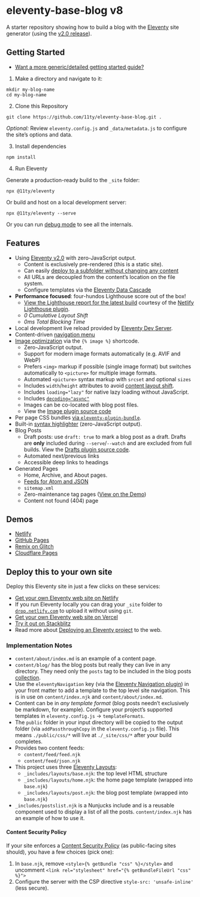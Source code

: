 # eleventy-base-blog v8

A starter repository showing how to build a blog with the [Eleventy](https://www.11ty.dev/) site generator (using the [v2.0 release](https://www.11ty.dev/blog/eleventy-v2/)).

## Getting Started

* [Want a more generic/detailed getting started guide?](https://www.11ty.dev/docs/getting-started/)

1. Make a directory and navigate to it:

```
mkdir my-blog-name
cd my-blog-name
```

2. Clone this Repository

```
git clone https://github.com/11ty/eleventy-base-blog.git .
```

_Optional:_ Review `eleventy.config.js` and `_data/metadata.js` to configure the site’s options and data.

3. Install dependencies

```
npm install
```

4. Run Eleventy

Generate a production-ready build to the `_site` folder:

```
npx @11ty/eleventy
```

Or build and host on a local development server:

```
npx @11ty/eleventy --serve
```

Or you can run [debug mode](https://www.11ty.dev/docs/debugging/) to see all the internals.

## Features

- Using [Eleventy v2.0](https://www.11ty.dev/blog/eleventy-v2/) with zero-JavaScript output.
	- Content is exclusively pre-rendered (this is a static site).
	- Can easily [deploy to a subfolder without changing any content](https://www.11ty.dev/docs/plugins/html-base/)
	- All URLs are decoupled from the content’s location on the file system.
	- Configure templates via the [Eleventy Data Cascade](https://www.11ty.dev/docs/data-cascade/)
- **Performance focused**: four-hundos Lighthouse score out of the box!
	- [View the Lighthouse report for the latest build](https://eleventy-base-blog.netlify.app/reports/lighthouse/) courtesy of the [Netlify Lighthouse plugin](https://github.com/netlify/netlify-plugin-lighthouse).
	- _0 Cumulative Layout Shift_
	- _0ms Total Blocking Time_
- Local development live reload provided by [Eleventy Dev Server](https://www.11ty.dev/docs/dev-server/).
- Content-driven [navigation menu](https://www.11ty.dev/docs/plugins/navigation/)
- [Image optimization](https://www.11ty.dev/docs/plugins/image/) via the `{% image %}` shortcode.
	- Zero-JavaScript output.
	- Support for modern image formats automatically (e.g. AVIF and WebP)
	- Prefers `<img>` markup if possible (single image format) but switches automatically to `<picture>` for multiple image formats.
	- Automated `<picture>` syntax markup with `srcset` and optional `sizes`
	- Includes `width`/`height` attributes to avoid [content layout shift](https://web.dev/cls/).
	- Includes `loading="lazy"` for native lazy loading without JavaScript.
	- Includes [`decoding="async"`](https://developer.mozilla.org/en-US/docs/Web/API/HTMLImageElement/decoding)
	- Images can be co-located with blog post files.
	- View the [Image plugin source code](https://github.com/11ty/eleventy-base-blog/blob/main/eleventy.config.images.js)
- Per page CSS bundles [via `eleventy-plugin-bundle`](https://github.com/11ty/eleventy-plugin-bundle).
- Built-in [syntax highlighter](https://www.11ty.dev/docs/plugins/syntaxhighlight/) (zero-JavaScript output).
- Blog Posts
	- Draft posts: use `draft: true` to mark a blog post as a draft. Drafts are **only** included during `--serve`/`--watch` and are excluded from full builds. View the [Drafts plugin source code](https://github.com/11ty/eleventy-base-blog/blob/main/eleventy.config.drafts.js).
	- Automated next/previous links
	- Accessible deep links to headings
- Generated Pages
	- Home, Archive, and About pages.
	- [Feeds for Atom and JSON](https://www.11ty.dev/docs/plugins/rss/)
	- `sitemap.xml`
	- Zero-maintenance tag pages ([View on the Demo](https://eleventy-base-blog.netlify.app/tags/))
	- Content not found (404) page

## Demos

- [Netlify](https://eleventy-base-blog.netlify.com/)
- [GitHub Pages](https://11ty.github.io/eleventy-base-blog/)
- [Remix on Glitch](https://glitch.com/~11ty-eleventy-base-blog)
- [Cloudflare Pages](https://eleventy-base-blog-d2a.pages.dev/)

## Deploy this to your own site

Deploy this Eleventy site in just a few clicks on these services:

- [Get your own Eleventy web site on Netlify](https://app.netlify.com/start/deploy?repository=https://github.com/11ty/eleventy-base-blog)
- If you run Eleventy locally you can drag your `_site` folder to [`drop.netlify.com`](https://drop.netlify.com/) to upload it without using `git`.
- [Get your own Eleventy web site on Vercel](https://vercel.com/import/project?template=11ty%2Feleventy-base-blog)
- [Try it out on Stackblitz](https://stackblitz.com/github/11ty/eleventy-base-blog)
- Read more about [Deploying an Eleventy project](https://www.11ty.dev/docs/deployment/) to the web.

### Implementation Notes

- `content/about/index.md` is an example of a content page.
- `content/blog/` has the blog posts but really they can live in any directory. They need only the `posts` tag to be included in the blog posts [collection](https://www.11ty.dev/docs/collections/).
- Use the `eleventyNavigation` key (via the [Eleventy Navigation plugin](https://www.11ty.dev/docs/plugins/navigation/)) in your front matter to add a template to the top level site navigation. This is in use on `content/index.njk` and `content/about/index.md`.
- Content can be in _any template format_ (blog posts needn’t exclusively be markdown, for example). Configure your project’s supported templates in `eleventy.config.js` -> `templateFormats`.
- The `public` folder in your input directory will be copied to the output folder (via `addPassthroughCopy` in the `eleventy.config.js` file). This means `./public/css/*` will live at `./_site/css/*` after your build completes.
- Provides two content feeds:
	- `content/feed/feed.njk`
	- `content/feed/json.njk`
- This project uses three [Eleventy Layouts](https://www.11ty.dev/docs/layouts/):
	- `_includes/layouts/base.njk`: the top level HTML structure
	- `_includes/layouts/home.njk`: the home page template (wrapped into `base.njk`)
	- `_includes/layouts/post.njk`: the blog post template (wrapped into `base.njk`)
- `_includes/postslist.njk` is a Nunjucks include and is a reusable component used to display a list of all the posts. `content/index.njk` has an example of how to use it.

#### Content Security Policy

If your site enforces a [Content Security Policy](https://developer.mozilla.org/en-US/docs/Web/HTTP/CSP) (as public-facing sites should), you have a few choices (pick one):

1. In `base.njk`, remove `<style>{% getBundle "css" %}</style>` and uncomment `<link rel="stylesheet" href="{% getBundleFileUrl "css" %}">`
2. Configure the server with the CSP directive `style-src: 'unsafe-inline'` (less secure).
